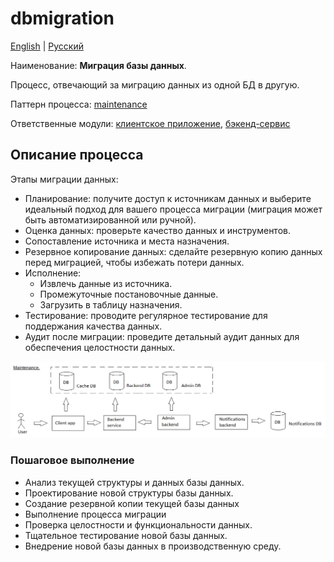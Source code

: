 # dbmigration

[English](dbmigration.md) | [Русский](dbmigration.ru.md)

Наименование: **Миграция базы данных**.

Процесс, отвечающий за миграцию данных из одной БД в другую.

Паттерн процесса: [maintenance](../../processpatterns/maintenance.ru.md)

Ответственные модули: [клиентское приложение](../../frontend/adminclient.ru.md), [бэкенд-сервис](../../backend/adminbackend.ru.md)

## Описание процесса

Этапы миграции данных:
- Планирование: получите доступ к источникам данных и выберите идеальный подход для вашего процесса миграции (миграция может быть автоматизированной или ручной).
- Оценка данных: проверьте качество данных и инструментов.
- Сопоставление источника и места назначения.
- Резервное копирование данных: сделайте резервную копию данных перед миграцией, чтобы избежать потери данных.
- Исполнение:
     - Извлечь данные из источника.
     - Промежуточные постановочные данные.
     - Загрузить в таблицу назначения.
- Тестирование: проводите регулярное тестирование для поддержания качества данных.
- Аудит после миграции: проведите детальный аудит данных для обеспечения целостности данных.

![maintenance_overall](../../img/processpatterns/maintenance_overall.png)

### Пошаговое выполнение

- Анализ текущей структуры и данных базы данных.
- Проектирование новой структуры базы данных.
- Создание резервной копии текущей базы данных
- Выполнение процесса миграции
- Проверка целостности и функциональности данных.
- Тщательное тестирование новой базы данных.
- Внедрение новой базы данных в производственную среду.
